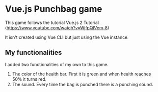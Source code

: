 # Vue.js Punchbag game
This game follows the tutorial Vue.js 2 Tutorial (https://www.youtube.com/watch?v=WjfpQlVem-8)

It isn't created using Vue CLI but just using the Vue instance.

## My functionalities
I added two functionalities of my own to this game.
1. The color of the health bar. First it is green and when health reaches 50% it turns red.
2. The sound. Every time the bag is punched there is a punching sound.
